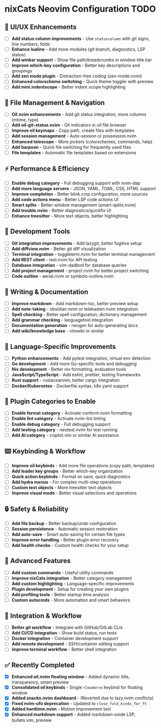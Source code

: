 # nixCats Neovim Configuration TODO

## 🎨 UI/UX Enhancements
- [ ] **Add status column improvements** - Use `statuscolumn` with git signs, line numbers, folds
- [ ] **Enhance lualine** - Add more modules (git branch, diagnostics, LSP status)
- [ ] **Add winbar support** - Show file path/breadcrumbs in window title bar
- [ ] **Improve which-key configuration** - Better key descriptions and groupings
- [ ] **Add zen mode plugin** - Distraction-free coding (zen-mode.nvim)
- [ ] **Enhanced colorscheme switching** - Quick theme toggler with preview
- [ ] **Add mini.indentscope** - Better indent scope highlighting

## 📂 File Management & Navigation
- [ ] **Oil.nvim enhancements** - Add git status integration, more columns (mtime, type)
- [ ] **Add oil-git-status.nvim** - Git indicators in oil file browser
- [ ] **Improve oil keymaps** - Copy path, create files with templates
- [ ] **Add session management** - Auto-session or possession.nvim
- [ ] **Enhanced telescope** - More pickers (colorschemes, commands, help)
- [ ] **Add harpoon** - Quick file switching for frequently used files
- [ ] **File templates** - Automatic file templates based on extensions

## ⚡ Performance & Efficiency
- [ ] **Enable debug category** - Full debugging support with nvim-dap
- [ ] **Add more language servers** - JSON, YAML, TOML, CSS, HTML support
- [ ] **Improve completion** - Better blink.cmp configuration, more sources
- [ ] **Add code actions menu** - Better LSP code actions UI
- [ ] **Smart splits** - Better window management (smart-splits.nvim)
- [ ] **Add trouble.nvim** - Better diagnostics/quickfix UI
- [ ] **Enhance treesitter** - More text objects, better highlighting

## 🔧 Development Tools
- [ ] **Git integration improvements** - Add lazygit, better fugitive setup
- [ ] **Add diffview.nvim** - Better git diff visualization
- [ ] **Terminal integration** - toggleterm.nvim for better terminal management  
- [ ] **Add REST client** - rest.nvim for API testing
- [ ] **Database integration** - vim-dadbod for database queries
- [ ] **Add project management** - project.nvim for better project switching
- [ ] **Code outline** - aerial.nvim or symbols-outline.nvim

## 📝 Writing & Documentation  
- [ ] **Improve markdown** - Add markdown-toc, better preview setup
- [ ] **Add note-taking** - obsidian.nvim or telekasten.nvim integration
- [ ] **Spell checking** - Better spell configuration, dictionary management
- [ ] **Add grammar checking** - languagetool integration
- [ ] **Documentation generation** - neogen for auto-generating docs
- [ ] **Add wiki/knowledge base** - vimwiki or similar

## 🎯 Language-Specific Improvements
- [ ] **Python enhancements** - Add pytest integration, virtual env detection
- [ ] **Go development** - Add more Go-specific tools and debugging
- [ ] **Nix development** - Better nix formatting, evaluation tools
- [ ] **JavaScript/TypeScript** - Add eslint, prettier, testing frameworks
- [ ] **Rust support** - rustaceanvim, better cargo integration
- [ ] **Docker/Kubernetes** - Dockerfile syntax, k8s yaml support

## 🔌 Plugin Categories to Enable
- [ ] **Enable format category** - Activate conform.nvim formatting
- [ ] **Enable lint category** - Activate nvim-lint linting  
- [ ] **Enable debug category** - Full debugging support
- [ ] **Add testing category** - neotest.nvim for test running
- [ ] **Add AI category** - copilot.vim or similar AI assistance

## ⌨️ Keybinding & Workflow
- [ ] **Improve oil keybinds** - Add more file operations (copy path, templates)
- [ ] **Add leader key groups** - Better which-key organization
- [ ] **Quick action keybinds** - Format on save, quick diagnostics
- [ ] **Add hydra menus** - For complex multi-step operations
- [ ] **Custom text objects** - More treesitter text objects
- [ ] **Improve visual mode** - Better visual selections and operations

## 🔒 Safety & Reliability  
- [ ] **Add file backup** - Better backup/undo configuration
- [ ] **Session persistence** - Automatic session restoration
- [ ] **Add auto-save** - Smart auto-saving for certain file types
- [ ] **Improve error handling** - Better plugin error recovery
- [ ] **Add health checks** - Custom health checks for your setup

## 🚀 Advanced Features
- [ ] **Add custom commands** - Useful utility commands
- [ ] **Improve nixCats integration** - Better category management
- [ ] **Add custom highlighting** - Language-specific improvements
- [ ] **Plugin development** - Setup for creating your own plugins
- [ ] **Add profiling tools** - Better startup time analysis
- [ ] **Custom autocmds** - More automation and smart behaviors

## 🔗 Integration & Workflow
- [ ] **Better git workflow** - Integrate with GitHub/GitLab CLIs
- [ ] **Add CI/CD integration** - Show build status, run tests
- [ ] **Docker integration** - Container development support  
- [ ] **Add remote development** - SSH/container editing support
- [ ] **Improve terminal workflow** - Better shell integration

## ✅ Recently Completed
- [x] **Enhanced oil.nvim floating window** - Added dynamic title, transparency, smart preview
- [x] **Consolidated oil keybinds** - Single `<leader>o` keybind for floating window
- [x] **Added snacks.nvim dashboard** - (Reverted due to lazy.nvim conflicts)
- [x] **Fixed nvim-ufo deprecation** - Updated to `close_fold_kinds_for_ft`
- [x] **Added hardtime.nvim** - Motion improvement tool
- [x] **Enhanced markdown support** - Added markdown-oxide LSP, bullets.vim, preview